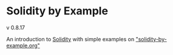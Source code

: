 # Solidity by Example

v 0.8.17

An introduction to [Solidity](https://docs.soliditylang.org/en/v0.8.17/) with simple examples on ["solidity-by-example.org"](https://solidity-by-example.org/)
